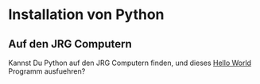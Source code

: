 # Installation von Python

## Auf den JRG Computern

Kannst Du Python auf den JRG Computern finden, und dieses [Hello
World](hello.py) Programm ausfuehren?
